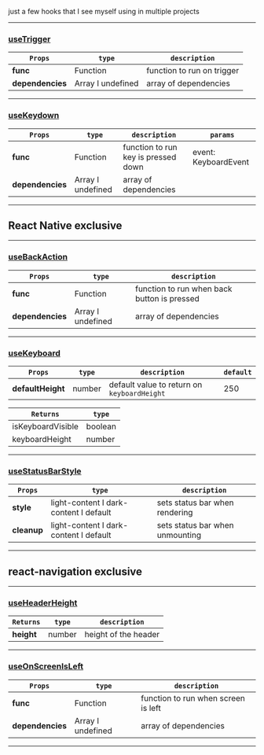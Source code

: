 just a few hooks that I see myself using in multiple projects

---

### [useTrigger](https://gist.github.com/itispx/235dcde8f4af197ef3b3ee279b3d34a5)

| `Props`          | `type`            | `description`              |
| ---------------- | ----------------- | -------------------------- |
| **func**         | Function          | function to run on trigger |
| **dependencies** | Array I undefined | array of dependencies      |

---

### [useKeydown](https://gist.github.com/itispx/b9466e3cce8263a49e5b02a62e81b9be)

| `Props`          | `type`            | `description`                       | `params`             |
| ---------------- | ----------------- | ----------------------------------- | -------------------- |
| **func**         | Function          | function to run key is pressed down | event: KeyboardEvent |
| **dependencies** | Array I undefined | array of dependencies               |

---

## React Native exclusive

---

### [useBackAction](https://gist.github.com/itispx/3da47bdc8d3a775af9fc3a494638befb)

| `Props`          | `type`            | `description`                               |
| ---------------- | ----------------- | ------------------------------------------- |
| **func**         | Function          | function to run when back button is pressed |
| **dependencies** | Array I undefined | array of dependencies                       |

---

### [useKeyboard](https://gist.github.com/itispx/7cc2d7a8d73d2bf35ff848381e512688)

| `Props`           | `type` | `description`                               | `default` |
| ----------------- | ------ | ------------------------------------------- | --------- |
| **defaultHeight** | number | default value to return on `keyboardHeight` | 250       |

| `Returns`         | `type`  |
| ----------------- | ------- |
| isKeyboardVisible | boolean |
| keyboardHeight    | number  |

---

### [useStatusBarStyle](https://gist.github.com/itispx/2f4c0e120dfc494e89618445933f9536)

| `Props`     | `type`                                 | `description`                   |
| ----------- | -------------------------------------- | ------------------------------- |
| **style**   | light-content I dark-content I default | sets status bar when rendering  |
| **cleanup** | light-content I dark-content I default | sets status bar when unmounting |

---

## react-navigation exclusive

---

### [useHeaderHeight](https://gist.github.com/itispx/37e3cc2df0ffdb2835e774c1f51992d7)

| `Returns`  | `type` | `description`        |
| ---------- | ------ | -------------------- |
| **height** | number | height of the header |

---

### [useOnScreenIsLeft](https://gist.github.com/itispx/a89b3602a098cad8a294d252d99a44cc)

| `Props`          | `type`            | `description`                       |
| ---------------- | ----------------- | ----------------------------------- |
| **func**         | Function          | function to run when screen is left |
| **dependencies** | Array I undefined | array of dependencies               |

---
